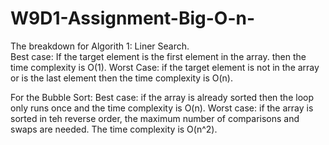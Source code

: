 # W9D1-Assignment-Big-O-n-

The breakdown for Algorith 1: Liner Search.  
  Best case: If the target element is the first element in the array. then the time complexity is O(1).
  Worst Case: if the target element is not in the array or is the last element then the time complexity is O(n).

For the Bubble Sort:
  Best case: if the array is already sorted then the loop only runs once and the time complexity is O(n). 
  Worst case: if the array is sorted in teh reverse order, the maximum number of comparisons and swaps are needed. The time complexity is O(n^2).
